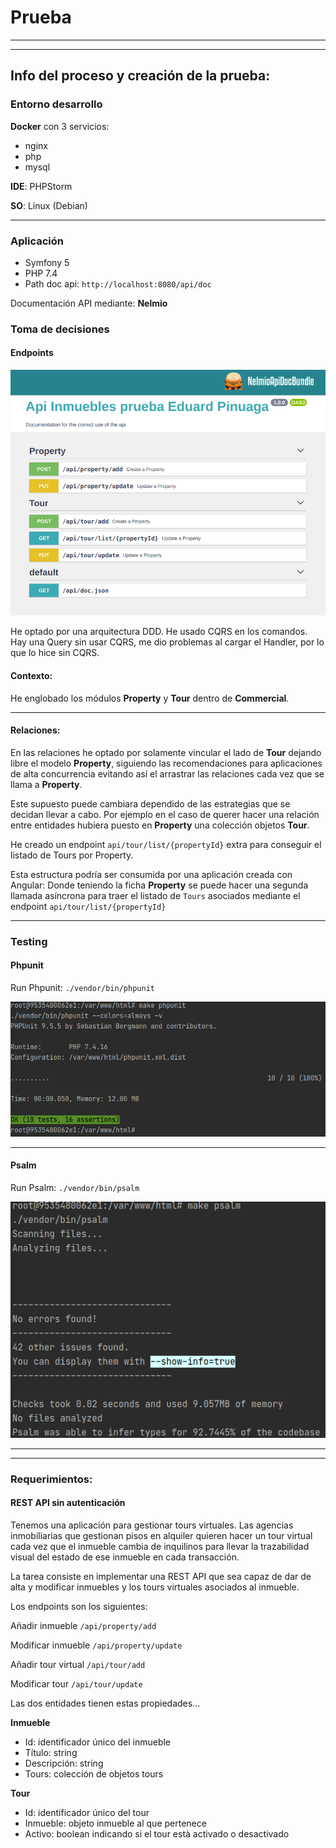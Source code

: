 # Prueba

---

---
## Info del proceso y creación de la prueba:

### Entorno desarrollo

**Docker** con 3 servicios:
- nginx
- php
- mysql

**IDE**: PHPStorm

**SO**: Linux (Debian)

---

### Aplicación

- Symfony 5
- PHP 7.4
- Path doc api: `http://localhost:8080/api/doc`

Documentación API mediante: **Nelmio**

### Toma de decisiones

#### Endpoints

![Tests in Green](./docs/nelmio.png)

He optado por una arquitectura DDD. He usado CQRS en los comandos. Hay una Query sin usar CQRS, me dio problemas al cargar el Handler, por lo que lo hice sin CQRS.

#### Contexto:

He englobado los módulos **Property** y **Tour** dentro de  **Commercial**.

---
#### Relaciones:

En las relaciones he optado por solamente vincular el lado de **Tour** dejando libre el modelo **Property**,
siguiendo las recomendaciones para aplicaciones de alta concurrencia evitando así el arrastrar las relaciones cada vez
que se llama a **Property**.

Este supuesto puede cambiara dependido de las estrategias que se decidan llevar a cabo. Por ejemplo en el caso de querer hacer
una relación entre entidades hubiera puesto en **Property** una colección objetos **Tour**.

He creado un endpoint  `api/tour/list/{propertyId}` extra para conseguir el listado de Tours por Property.

Esta estructura  podría  ser consumida por una aplicación creada con Angular: Donde teniendo
la ficha **Property** se puede hacer una segunda llamada asíncrona
para traer el listado de `Tours` asociados mediante el endpoint `api/tour/list/{propertyId}`

---

### Testing

#### Phpunit
Run Phpunit: `./vendor/bin/phpunit`

![Tests in Green](./docs/tests_phpunit.png)


---

#### Psalm
Run Psalm: `./vendor/bin/psalm`

![Tests in Green](./docs/psalm.png)




--- 
---

### Requerimientos:

#### REST API sin autenticación
Tenemos una aplicación para gestionar tours virtuales. Las agencias inmobiliarias que
gestionan pisos en alquiler quieren hacer un tour virtual cada vez que el inmueble cambia de
inquilinos para llevar la trazabilidad visual del estado de ese inmueble en cada transacción.

La tarea consiste en implementar una REST API que sea capaz de dar de alta y modificar
inmuebles y los tours virtuales asociados al inmueble.

Los endpoints son los siguientes:


Añadir inmueble  `/api/property/add`

Modificar inmueble  `/api/property/update`

Añadir tour virtual  `/api/tour/add`

Modificar tour  `/api/tour/update`


Las dos entidades tienen estas propiedades...

**Inmueble**

- Id: identificador único del inmueble
- Título: string
- Descripción: string
- Tours: colección de objetos tours

**Tour**

- Id: identificador único del tour
- Inmueble: objeto inmueble al que pertenece
- Activo: boolean indicando si el tour està activado o desactivado
